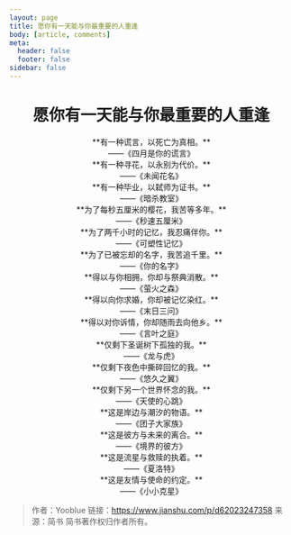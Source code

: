 ```yaml
---
layout: page
title: 愿你有一天能与你最重要的人重逢
body: [article, comments]
meta:
  header: false
  footer: false
sidebar: false
---
```


# <center>**愿你有一天能与你最重要的人重逢**</center>

<center>**有一种谎言，以死亡为真相。**</center>
<center>——《四月是你的谎言》</center>
<center>**有一种寻花，以永别为代价。**</center>
<center>——《未闻花名》</center>
<center>**有一种毕业，以弑师为证书。**</center>
<center>——《暗杀教室》</center>
<center>**为了每秒五厘米的樱花，我苦等多年。**</center>
<center>——《秒速五厘米》</center>
<center>**为了两千小时的记忆，我忍痛伴你。**</center>
<center>——《可塑性记忆》</center>
<center>**为了已被忘却的名字，我苦追千里。**</center>
<center>——《你的名字》</center>
<center>**得以与你相拥，你却与祭典消散。**</center>
<center>——《萤火之森》</center>
<center>**得以向你求婚，你却被记忆染红。**</center>
<center>——《末日三问》</center>
<center>**得以对你诉情，你却随雨去向他乡。**</center>
<center>——《言叶之庭》</center>
<center>**仅剩下圣诞树下孤独的我。**</center>
<center>——《龙与虎》</center>
<center>**仅剩下夜色中撕碎回忆的我。**</center>
<center>——《悠久之翼》</center>
<center>**仅剩下另一个世界怀念的我。**</center>
<center>——《天使的心跳》</center>
<center>**这是岸边与潮汐的物语。**</center>
<center>——《团子大家族》</center>
<center>**这是彼方与未来的离合。**</center>
<center>——《境界的彼方》</center>
<center>**这是流星与救赎的执着。**</center>
<center>——《夏洛特》</center>
<center>**这是友情与使命的约定。**</center>
<center>——《小小克星》</center>

> 作者：Yooblue
链接：https://www.jianshu.com/p/d62023247358
来源：简书
简书著作权归作者所有。